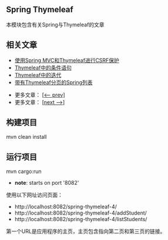 ## Spring Thymeleaf

本模块包含有关Spring与Thymeleaf的文章

## 相关文章

+ [使用Spring MVC和Thymeleaf进行CSRF保护](http://tu-yucheng.github.io/springweb/2023/05/19/csrf-thymeleaf-with-spring-security.html)
+ [Thymeleaf中的条件语句](http://tu-yucheng.github.io/springweb/2023/05/19/spring-thymeleaf-conditionals.html)
+ [Thymeleaf中的迭代](http://tu-yucheng.github.io/springweb/2023/05/19/thymeleaf-iteration.html)
+ [带有Thymeleaf分页的Spring列表](http://tu-yucheng.github.io/springweb/2023/05/19/spring-thymeleaf-pagination.html)

- 更多文章： [[<-- prev]](../spring-thymeleaf-3/README.md)
- 更多文章： [[next -->]](../spring-thymeleaf-5/README.md)

## 构建项目

mvn clean install

## 运行项目

mvn cargo:run

- **note**: starts on port '8082'

使用以下网址访问页面：

- http://localhost:8082/spring-thymeleaf-4/
- http://localhost:8082/spring-thymeleaf-4/addStudent/
- http://localhost:8082/spring-thymeleaf-4/listStudents/

第一个URL是应用程序的主页，主页包含指向第二页和第三页的链接。